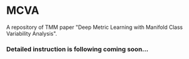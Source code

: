 # MCVA
A repository of TMM paper "Deep Metric Learning with Manifold Class Variability Analysis".


### Detailed instruction is following coming soon...


